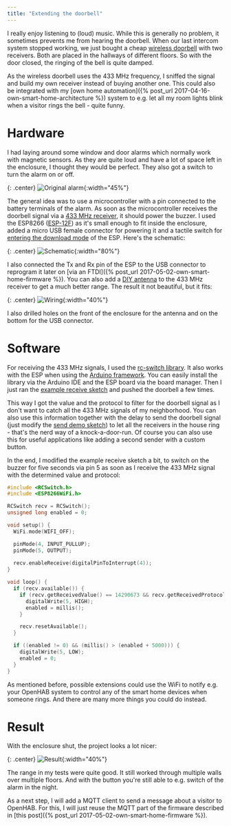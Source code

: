 ```yaml
---
title: "Extending the doorbell"
---
```


I really enjoy listening to (loud) music. While this is generally no problem, it sometimes prevents me from hearing the doorbell. When our last intercom system stopped working, we just bought a cheap [wireless doorbell](https://www.amazon.com/dp/B07DRBKCMP/) with two receivers. Both are placed in the hallways of different floors. So with the door closed, the ringing of the bell is quite damped. 

As the wireless doorbell uses the 433 MHz frequency, I sniffed the signal and build my own receiver instead of buying another one. This could also be integrated with my [own home automation]({% post_url 2017-04-16-own-smart-home-architecture %}) system to e.g. let all my room lights blink when a visitor rings the bell - quite funny.

# Hardware

I had laying around some window and door alarms which normally work with magnetic sensors. As they are quite loud and have a lot of space left in the enclosure, I thought they would be perfect. They also got a switch to turn the alarm on or off.

{: .center}
![Original alarm](/assets/posts/doorbell/original.jpg){:width="45%"}

The general idea was to use a microcontroller with a pin connected to the battery terminals of the alarm. As soon as the microcontroller receives the doorbell signal via a [433 MHz receiver](https://de.aliexpress.com/item//1620400987.html), it should power the buzzer. I used the ESP8266 ([ESP-12F](https://de.aliexpress.com/item//32643052680.html)) as it's small enough to fit inside the enclosure, added a micro USB female connector for powering it and a tactile switch for [entering the download mode](https://github.com/esp8266/esp8266-wiki/wiki/Boot-Process) of the ESP. Here's the schematic:

{: .center}
![Schematic](/assets/posts/doorbell/schematic.png){:width="80%"}

I also connected the Tx and Rx pin of the ESP to the USB connector to reprogram it later on [via an FTDI]({% post_url 2017-05-02-own-smart-home-firmware %}). You can also add a [DIY antenna](http://forum.elektor.com/download/file.php?id=2428034&sid=e5435be69d352a5ba6e669d3b676cd25) to the 433 MHz receiver to get a much better range. The result it not beautiful, but it fits:

{: .center}
![Wiring](/assets/posts/doorbell/opened.jpg){:width="40%"}

I also drilled holes on the front of the enclosure for the antenna and on the bottom for the USB connector.

# Software

For receiving the 433 MHz signals, I used the [rc-switch library](https://github.com/sui77/rc-switch/). It also works with the ESP when using the [Arduino framework](https://github.com/esp8266/Arduino/). You can easily install the library via the Arduino IDE and the ESP board via the board manager. Then I just ran the [example receive sketch](https://github.com/sui77/rc-switch/blob/master/examples/ReceiveDemo_Advanced/ReceiveDemo_Advanced.ino) and pushed the doorbell a few times.

This way I got the value and the protocol to filter for the doorbell signal as I don't want to catch all the 433 MHz signals of my neighborhood. You can also use this information together with the delay to send the doorbell signal (just modify the [send demo sketch](https://github.com/sui77/rc-switch/blob/master/examples/SendDemo/SendDemo.ino#L39-L42)) to let all the receivers in the house ring - that's the nerd way of a knock-a-door-run. Of course you can also use this for useful applications like adding a second sender with a custom button.

In the end, I modified the example receive sketch a bit, to switch on the buzzer for five seconds via pin 5 as soon as I receive the 433 MHz signal with the determined value and protocol:

```cpp
#include <RCSwitch.h>
#include <ESP8266WiFi.h>

RCSwitch recv = RCSwitch();
unsigned long enabled = 0;

void setup() {
  WiFi.mode(WIFI_OFF);

  pinMode(4, INPUT_PULLUP);
  pinMode(5, OUTPUT);
  
  recv.enableReceive(digitalPinToInterrupt(4)); 
}

void loop() {
  if (recv.available()) {
    if (recv.getReceivedValue() == 14290673 && recv.getReceivedProtocol() == 1) {
      digitalWrite(5, HIGH);
      enabled = millis();
    }

    recv.resetAvailable();
  }

  if ((enabled != 0) && (millis() > (enabled + 5000))) {
    digitalWrite(5, LOW);
    enabled = 0;
  }
}
```

As mentioned before, possible extensions could use the WiFi to notify e.g. your OpenHAB system to control any of the smart home devices when someone rings. And there are many more things you could do instead.

# Result

With the enclosure shut, the project looks a lot nicer:

{: .center}
![Result](/assets/posts/doorbell/closed.jpg){:width="40%"}

The range in my tests were quite good. It still worked through multiple walls over multiple floors. And with the button you're still able to e.g. switch of the alarm in the night.

As a next step, I will add a MQTT client to send a message about a visitor to OpenHAB. For this, I will just reuse the MQTT part of the firmware described in [this post]({% post_url 2017-05-02-own-smart-home-firmware %}).